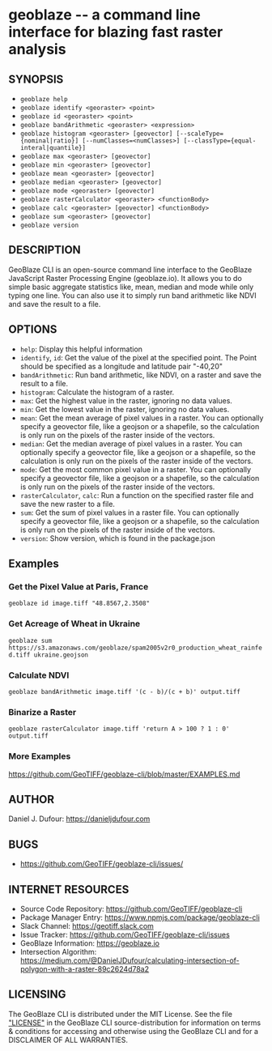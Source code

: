 # geoblaze -- a command line interface for blazing fast raster analysis

## SYNOPSIS
- `geoblaze help`
- `geoblaze identify <georaster> <point>`
- `geoblaze id <georaster> <point>`
- `geoblaze bandArithmetic <georaster> <expression>`
- `geoblaze histogram <georaster> [geovector] [--scaleType={nominal|ratio}] [--numClasses=<numClasses>] [--classType={equal-interal|quantile}]`
- `geoblaze max <georaster> [geovector]`
- `geoblaze min <georaster> [geovector]`
- `geoblaze mean <georaster> [geovector]`
- `geoblaze median <georaster> [geovector]`
- `geoblaze mode <georaster> [geovector]`
- `geoblaze rasterCalculator <georaster> <functionBody>`
- `geoblaze calc <georaster> [geovector] <functionBody>`
- `geoblaze sum <georaster> [geovector]`
- `geoblaze version`


## DESCRIPTION
GeoBlaze CLI is an open-source command line interface to the GeoBlaze JavaScript Raster Processing Engine (geoblaze.io).  It allows you to do simple basic aggregate statistics like, mean, median and mode while only typing one line.  You can also use it to simply run band arithmetic like NDVI and save the result to a file.

## OPTIONS
* `help`: Display this helpful information
* `identify`, `id`: Get the value of the pixel at the specified point.  The Point should be specified as a longitude and latitude pair "-40,20"
* `bandArithmetic`: Run band arithmetic, like NDVI, on a raster and save the result to a file.
* `histogram`: Calculate the histogram of a raster.
* `max`:  Get the highest value in the raster, ignoring no data values.
* `min`:  Get the lowest value in the raster, ignoring no data values.
* `mean`: Get the mean average of pixel values in a raster.  You can optionally specify a geovector file, like a geojson or a shapefile, so the calculation is only run on the pixels of the raster inside of the vectors.
* `median`: Get the median average of pixel values in a raster.  You can optionally specify a geovector file, like a geojson or a shapefile, so the calculation is only run on the pixels of the raster inside of the vectors.
* `mode`: Get the most common pixel value in a raster.  You can optionally specify a geovector file, like a geojson or a shapefile, so the calculation is only run on the pixels of the raster inside of the vectors.
* `rasterCalculator`, `calc`: Run a function on the specified raster file and save the new raster to a file.
* `sum`:  Get the sum of pixel values in a raster file. You can optionally specify a geovector file, like a geojson or a shapefile, so the calculation is only run on the pixels of the raster inside of the vectors.
* `version`:  Show version, which is found in the package.json

## Examples
### Get the Pixel Value at Paris, France
`geoblaze id image.tiff "48.8567,2.3508"`
### Get Acreage of Wheat in Ukraine
`geoblaze sum https://s3.amazonaws.com/geoblaze/spam2005v2r0_production_wheat_rainfed.tiff ukraine.geojson`
### Calculate NDVI
`geoblaze bandArithmetic image.tiff '(c - b)/(c + b)' output.tiff`
### Binarize a Raster
`geoblaze rasterCalculator image.tiff 'return A > 100 ? 1 : 0' output.tiff`
### More Examples
  https://github.com/GeoTIFF/geoblaze-cli/blob/master/EXAMPLES.md

## AUTHOR
  Daniel J. Dufour: https://danieljdufour.com

## BUGS
- https://github.com/GeoTIFF/geoblaze-cli/issues/

## INTERNET RESOURCES
- Source Code Repository: https://github.com/GeoTIFF/geoblaze-cli
- Package Manager Entry: https://www.npmjs.com/package/geoblaze-cli
- Slack Channel: https://geotiff.slack.com
- Issue Tracker: https://github.com/GeoTIFF/geoblaze-cli/issues
- GeoBlaze Information: https://geoblaze.io
- Intersection Algorithm: https://medium.com/@DanielJDufour/calculating-intersection-of-polygon-with-a-raster-89c2624d78a2

## LICENSING
  The GeoBlaze CLI is distributed under the MIT License.  See the file ["LICENSE"](LICENSE) in the GeoBlaze CLI source-distribution for information on terms & conditions for accessing and otherwise using the GeoBlaze CLI and for a DISCLAIMER OF ALL WARRANTIES.
